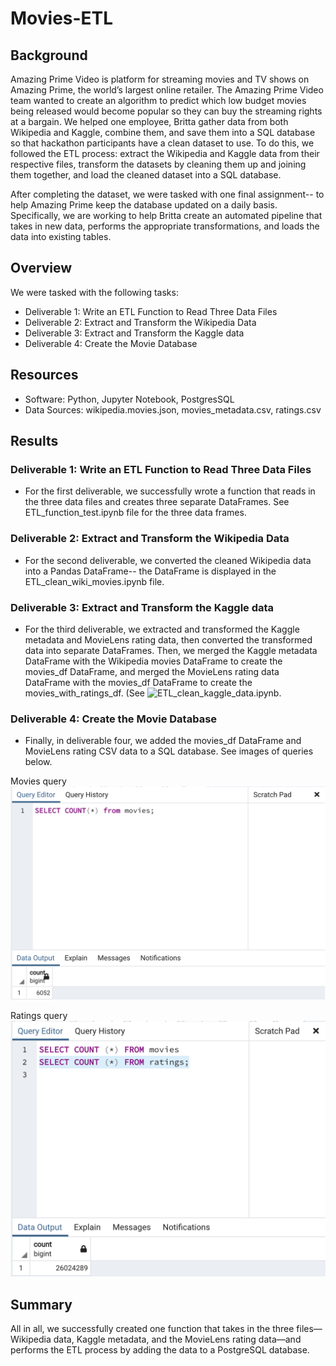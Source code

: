 # Movies-ETL

## Background

Amazing Prime Video is platform for streaming movies and TV shows on Amazing Prime, the world’s largest online retailer. The Amazing Prime Video team wanted to create an algorithm to predict which low budget movies being released would become popular so they can buy the streaming rights at a bargain. We helped one employee, Britta gather data from both Wikipedia and Kaggle, combine them, and save them into a SQL database so that hackathon participants have a clean dataset to use. To do this, we followed the ETL process: extract the Wikipedia and Kaggle data from their respective files, transform the datasets by cleaning them up and joining them together, and load the cleaned dataset into a SQL database.

After completing the dataset, we were tasked with one final assignment-- to help Amazing Prime keep the database updated on a daily basis. Specifically, we are working to help Britta create an automated pipeline that takes in new data, performs the appropriate transformations, and loads the data into existing tables. 


## Overview

We were tasked with the following tasks:

- Deliverable 1: Write an ETL Function to Read Three Data Files
- Deliverable 2: Extract and Transform the Wikipedia Data
- Deliverable 3: Extract and Transform the Kaggle data
- Deliverable 4: Create the Movie Database

## Resources
- Software: Python, Jupyter Notebook, PostgresSQL
- Data Sources: wikipedia.movies.json, movies_metadata.csv, ratings.csv 


## Results

### Deliverable 1: Write an ETL Function to Read Three Data Files
- For the first deliverable, we successfully wrote a function that reads in the three data files and creates three separate DataFrames. See ETL_function_test.ipynb file for the three data frames.


### Deliverable 2: Extract and Transform the Wikipedia Data
- For the second deliverable, we converted the cleaned Wikipedia data into a Pandas DataFrame-- the DataFrame is displayed in the ETL_clean_wiki_movies.ipynb file.


### Deliverable 3: Extract and Transform the Kaggle data
- For the third deliverable, we extracted and transformed the Kaggle metadata and MovieLens rating data, then converted the transformed data into separate DataFrames. Then, we merged the Kaggle metadata DataFrame with the Wikipedia movies DataFrame to create the movies_df DataFrame, and merged the MovieLens rating data DataFrame with the movies_df DataFrame to create the movies_with_ratings_df. (See ![ETL_clean_kaggle_data.ipynb](https://github.com/MichaelaAnastasiaAustin/Movies-ETL/blob/main/ETL_clean_kaggle_data.ipynb).


### Deliverable 4: Create the Movie Database
- Finally, in deliverable four, we added the movies_df DataFrame and MovieLens rating CSV data to a SQL database. See images of queries below.

Movies query
![movies](https://github.com/MichaelaAnastasiaAustin/Movies-ETL/blob/main/Resources/movies_query.png)

Ratings query
![ratings](https://github.com/MichaelaAnastasiaAustin/Movies-ETL/blob/main/Resources/ratings_query.png)



## Summary

All in all, we successfully created one function that takes in the three files—Wikipedia data, Kaggle metadata, and the MovieLens rating data—and performs the ETL process by adding the data to a PostgreSQL database.

